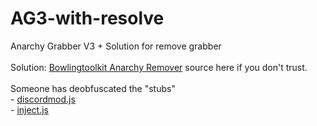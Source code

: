 # AG3-with-resolve

Anarchy Grabber V3 + Solution for remove grabber<br><br>Solution: [Bowlingtoolkit Anarchy Remover](https://github.com/Bowlingtoolkit/AnarchyRemover) source here if you don't trust.<br><br>Someone has deobfuscated the "stubs"<br>- [discordmod.js](https://github.com/HideakiAtsuyo/AG3-with-resolve/blob/master/AG3/AnarchyGrabber3/Stub/discordmod.js)<br>- [inject.js](https://github.com/HideakiAtsuyo/AG3-with-resolve/blob/master/AG3/AnarchyGrabber3/Stub/inject.js)
